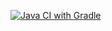 [![Java CI with Gradle](https://github.com/SergozBy/Auto_Task_06/actions/workflows/gradle.yml/badge.svg)](https://github.com/SergozBy/Auto_Task_06/actions/workflows/gradle.yml)
